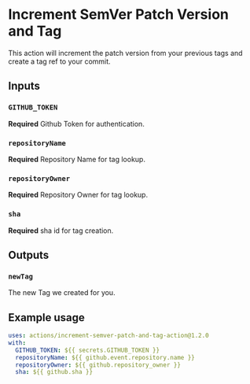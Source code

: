 # Increment SemVer Patch Version and Tag

This action will increment the patch version from your previous tags and create a tag ref to your commit.

## Inputs

### `GITHUB_TOKEN`

**Required** Github Token for authentication.

### `repositoryName`

**Required** Repository Name for tag lookup.

### `repositoryOwner`

**Required** Repository Owner for tag lookup.

### `sha`

**Required** sha id for tag creation.

## Outputs

### `newTag`

The new Tag we created for you.

## Example usage

```yaml
uses: actions/increment-semver-patch-and-tag-action@1.2.0
with:
  GITHUB_TOKEN: ${{ secrets.GITHUB_TOKEN }}
  repositoryName: ${{ github.event.repository.name }}
  repositoryOwner: ${{ github.repository_owner }}
  sha: ${{ github.sha }}
```